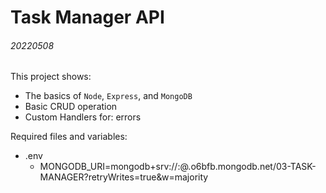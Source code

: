 # Task Manager API

###### 20220508

This project shows:

- The basics of `Node`, `Express`, and `MongoDB`
- Basic CRUD operation
- Custom Handlers for: errors


Required files and variables:

- .env
  - MONGODB_URI=mongodb+srv://<username>:<password>@<username>.o6bfb.mongodb.net/03-TASK-MANAGER?retryWrites=true&w=majority